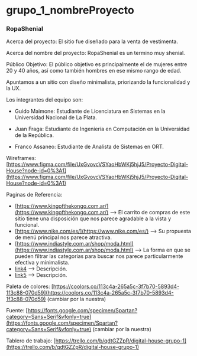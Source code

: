 # grupo_1_nombreProyecto

### RopaShenial

Acerca del proyecto: El sitio fue diseñado para la venta de vestimenta.

Acerca del nombre del proyecto: RopaShenial es un termino muy shenial.

Público Objetivo: El público objetivo es principalmente el de mujeres entre 20 y 40 años, así como también hombres en ese mismo rango de edad.

Apuntamos a un sitio con diseño minimalista, priorizando la funcionalidad y la UX.

Los integrantes del equipo son:

-   Guido Maimone: Estudiante de Licenciatura en Sistemas en la Universidad Nacional de La Plata.
    
-   Juan Fraga: Estudiante de Ingeniería en Computación en la Universidad de la República.
    
-   Franco Assaneo: Estudiante de Analista de Sistemas en ORT.
    

Wireframes:  [https://www.figma.com/file/UxGvovcVSYaoHbWKj5hjJ5/Proyecto-Digital-House?node-id=0%3A1](https://www.figma.com/file/UxGvovcVSYaoHbWKj5hjJ5/Proyecto-Digital-House?node-id=0%3A1)

Paginas de Referencia:

-   [https://www.kingofthekongo.com.ar/](https://www.kingofthekongo.com.ar/)  --> El carrito de compras de este sitio tiene una disposición que nos parece agradable a la vista y funcional.
-   [https://www.nike.com/es/](https://www.nike.com/es/)  --> Su propuesta de menú principal nos parece atractiva.
-   [https://www.indiastyle.com.ar/shop/moda.html](https://www.indiastyle.com.ar/shop/moda.html)  --> La forma en que se pueden filtrar las categorias para buscar nos parece particularmente efectiva y minimalista.
-   [link4](https://www.nike.com/es/)  --> Descripción.
-   [link5](https://www.nike.com/es/)  --> Descripción.


Paleta de colores:  [https://coolors.co/113c4a-265a5c-3f7b70-5893d4-1f3c88-070d59](https://coolors.co/113c4a-265a5c-3f7b70-5893d4-1f3c88-070d59) (cambiar por la nuestra)

Fuente:  [https://fonts.google.com/specimen/Spartan?category=Sans+Serif&vfonly=true](https://fonts.google.com/specimen/Spartan?category=Sans+Serif&vfonly=true) (cambiar por la nuestra)

Tablero de trabajo:  [https://trello.com/b/qdtGZZpR/digital-house-grupo-1](https://trello.com/b/qdtGZZpR/digital-house-grupo-1)
